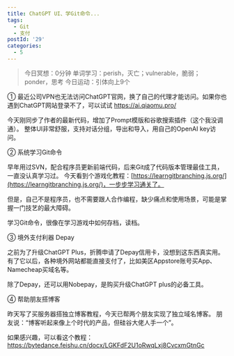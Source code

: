 ```yaml
---
title: ChatGPT UI、学Git命令...
tags:
  - Git
  - 支付
postId: '29'
categories:
  - 5
---
```


> 今日冥想：0分钟
> 单词学习：perish，灭亡；vulnerable，脆弱；ponder，思考
> 今日运动：引体向上9个


① 最近公司VPN也无法访问ChatGPT官网，换了自己的代理才能访问。如果你也遇到ChatGPT网站登录不了，可以试试 https://ai.qiaomu.pro/  

今天刚同步了作者的最新代码，增加了Prompt模版和谷歌搜索插件（这个我没调通）。
整体UI非常舒服，支持对话分组，导出和导入，用自己的OpenAI key访问。

② 系统学习Git命令

早年用过SVN，配合程序员更新前端代码，后来Git成了代码版本管理最佳工具，一直没认真学习过。
今天看到个游戏化教程：[https://learngitbranching.js.org/](https://learngitbranching.js.org/)，一步步学习通关了。

但是，自己不是程序员，也不需要跟人合作编程，缺少痛点和使用场景，可能是掌握一门技艺的最大障碍。

学习Git命令，很像在学习游戏中如何存档，读档。

③ 境外支付利器 Depay

之前为了升级ChatGPT Plus，折腾申请了Depay信用卡，没想到这东西真实用。
有了它以后，各种境外网站都能直接支付了，比如美区Appstore账号买App、Namecheap买域名等。

除了Depay，还可以用Nobepay，是购买升级ChatGPT plus的必备工具。

④ 帮助朋友搭博客

昨天写了买服务器搭独立博客教程，今天已帮两个朋友实现了独立域名博客。
朋友说：“博客听起来像上个时代的产品，但硅谷大佬人手一个”。

如果感兴趣，可以看这个教程：https://bytedance.feishu.cn/docx/LGKFdF2U1oRwqLxj8CvcxmGtnGc



